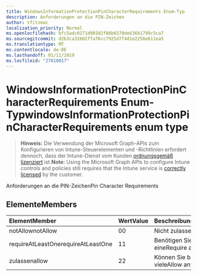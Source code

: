 ```yaml
---
title: WindowsInformationProtectionPinCharacterRequirements Enum-Typ
description: Anforderungen an die PIN-Zeichen
author: tfitzmac
localization_priority: Normal
ms.openlocfilehash: bfc5adc0271d90102f86b6570de636b1799c5ca7
ms.sourcegitcommit: d2b3ca32602ffa76cc7925d7f4d1e2258e611ea5
ms.translationtype: MT
ms.contentlocale: de-DE
ms.lasthandoff: 01/11/2019
ms.locfileid: "27810017"
---
```

# <a name="windowsinformationprotectionpincharacterrequirements-enum-type"></a><span data-ttu-id="b726d-103">WindowsInformationProtectionPinCharacterRequirements Enum-Typ</span><span class="sxs-lookup"><span data-stu-id="b726d-103">windowsInformationProtectionPinCharacterRequirements enum type</span></span>

> <span data-ttu-id="b726d-104">**Hinweis:** Die Verwendung der Microsoft Graph-APIs zum Konfigurieren von Intune-Steuerelementen und -Richtlinien erfordert dennoch, dass der Intune-Dienst vom Kunden [ordnungsgemäß lizenziert](https://go.microsoft.com/fwlink/?linkid=839381) ist.</span><span class="sxs-lookup"><span data-stu-id="b726d-104">**Note:** Using the Microsoft Graph APIs to configure Intune controls and policies still requires that the Intune service is [correctly licensed](https://go.microsoft.com/fwlink/?linkid=839381) by the customer.</span></span>

<span data-ttu-id="b726d-105">Anforderungen an die PIN-Zeichen</span><span class="sxs-lookup"><span data-stu-id="b726d-105">Pin Character Requirements</span></span>
## <a name="members"></a><span data-ttu-id="b726d-106">Elemente</span><span class="sxs-lookup"><span data-stu-id="b726d-106">Members</span></span>
|<span data-ttu-id="b726d-107">Element</span><span class="sxs-lookup"><span data-stu-id="b726d-107">Member</span></span>|<span data-ttu-id="b726d-108">Wert</span><span class="sxs-lookup"><span data-stu-id="b726d-108">Value</span></span>|<span data-ttu-id="b726d-109">Beschreibung</span><span class="sxs-lookup"><span data-stu-id="b726d-109">Description</span></span>|
|:---|:---|:---|
|<span data-ttu-id="b726d-110">notAllow</span><span class="sxs-lookup"><span data-stu-id="b726d-110">notAllow</span></span>|<span data-ttu-id="b726d-111">0</span><span class="sxs-lookup"><span data-stu-id="b726d-111">0</span></span>|<span data-ttu-id="b726d-112">Nicht zulassen</span><span class="sxs-lookup"><span data-stu-id="b726d-112">Not allow</span></span>|
|<span data-ttu-id="b726d-113">requireAtLeastOne</span><span class="sxs-lookup"><span data-stu-id="b726d-113">requireAtLeastOne</span></span>|<span data-ttu-id="b726d-114">1</span><span class="sxs-lookup"><span data-stu-id="b726d-114">1</span></span>|<span data-ttu-id="b726d-115">Benötigen Sie mindestens eine</span><span class="sxs-lookup"><span data-stu-id="b726d-115">Require atleast one</span></span>|
|<span data-ttu-id="b726d-116">zulassen</span><span class="sxs-lookup"><span data-stu-id="b726d-116">allow</span></span>|<span data-ttu-id="b726d-117">2</span><span class="sxs-lookup"><span data-stu-id="b726d-117">2</span></span>|<span data-ttu-id="b726d-118">Können Sie beliebig viele</span><span class="sxs-lookup"><span data-stu-id="b726d-118">Allow any number</span></span>|



